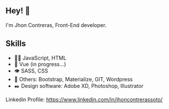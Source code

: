 

## Hey! 👋
I'm Jhon Contreras, Front-End developer.


## Skills
- 👨‍💻 JavaScript, HTML
- 🚀 Vue (in progress...)
- 👁️ SASS, CSS
- 🎯 Others: Bootstrap, Materialize, GIT, Wordpress
- ✒️ Design software: Adobe XD, Photoshop, Illustrator

Linkedin Profile: https://www.linkedin.com/in/jhoncontrerassoto/
